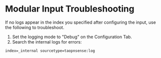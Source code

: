 # Modular Input Troubleshooting

If no logs appear in the index you specified after configuring the input, use the following to troubleshoot.

1. Set the logging mode to "Debug" on the Configuration Tab.
1. Search the internal logs for errors:

```shell
index=_internal sourcetype=taopnsense:log
```